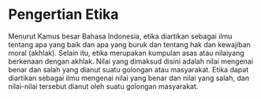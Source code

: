 # Pengertian Etika
Menurut Kamus besar Bahasa Indonesia, etika diartikan sebagai ilmu tentang apa yang baik dan apa yang buruk dan tentang hak dan kewajiban moral (akhlak). Selain itu, etika merupakan kumpulan asas atau nilaiyang berkenaan dengan akhlak. Nilai yang dimaksud disini adalah nilai mengenai benar dan salah yang dianut suatu golongan atau masyarakat. Etika dapat diartikan sebagai ilmu mengenai nilai yang benar dan nilai yang salah, dan nilai-nilai tersebut dianut oleh suatu golongan masyarakat.
